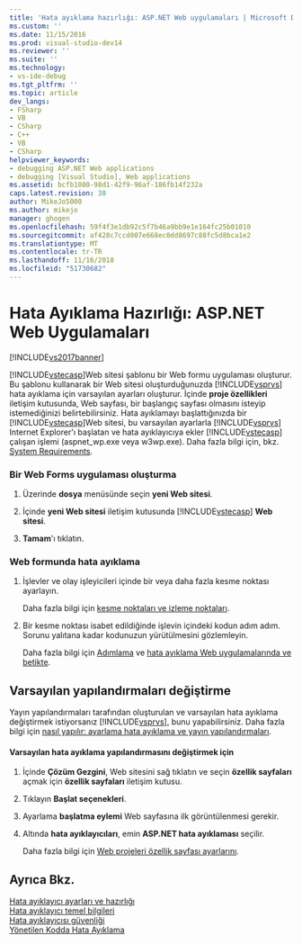 ```yaml
---
title: 'Hata ayıklama hazırlığı: ASP.NET Web uygulamaları | Microsoft Docs'
ms.custom: ''
ms.date: 11/15/2016
ms.prod: visual-studio-dev14
ms.reviewer: ''
ms.suite: ''
ms.technology:
- vs-ide-debug
ms.tgt_pltfrm: ''
ms.topic: article
dev_langs:
- FSharp
- VB
- CSharp
- C++
- VB
- CSharp
helpviewer_keywords:
- debugging ASP.NET Web applications
- debugging [Visual Studio], Web applications
ms.assetid: bcfb1080-98d1-42f9-96af-186fb14f232a
caps.latest.revision: 38
author: MikeJo5000
ms.author: mikejo
manager: ghogen
ms.openlocfilehash: 59f4f3e1db92c5f7b46a9bb9e1e164fc25b01010
ms.sourcegitcommit: af428c7ccd007e668ec0dd8697c88fc5d8bca1e2
ms.translationtype: MT
ms.contentlocale: tr-TR
ms.lasthandoff: 11/16/2018
ms.locfileid: "51730682"
---
```

# <a name="debugging-preparation-aspnet-web-applications"></a>Hata Ayıklama Hazırlığı: ASP.NET Web Uygulamaları
[!INCLUDE[vs2017banner](../includes/vs2017banner.md)]

[!INCLUDE[vstecasp](../includes/vstecasp-md.md)]Web sitesi şablonu bir Web formu uygulaması oluşturur. Bu şablonu kullanarak bir Web sitesi oluşturduğunuzda [!INCLUDE[vsprvs](../includes/vsprvs-md.md)] hata ayıklama için varsayılan ayarları oluşturur. İçinde **proje özellikleri** iletişim kutusunda, Web sayfası, bir başlangıç sayfası olmasını isteyip istemediğinizi belirtebilirsiniz. Hata ayıklamayı başlattığınızda bir [!INCLUDE[vstecasp](../includes/vstecasp-md.md)]Web sitesi, bu varsayılan ayarlarla [!INCLUDE[vsprvs](../includes/vsprvs-md.md)] Internet Explorer'ı başlatan ve hata ayıklayıcıya ekler [!INCLUDE[vstecasp](../includes/vstecasp-md.md)] çalışan işlemi (aspnet_wp.exe veya w3wp.exe). Daha fazla bilgi için, bkz. [System Requirements](../debugger/aspnet-debugging-system-requirements.md).  
  
### <a name="to-create-a-web-forms-application"></a>Bir Web Forms uygulaması oluşturma  
  
1.  Üzerinde **dosya** menüsünde seçin **yeni Web sitesi**.  
  
2.  İçinde **yeni Web sitesi** iletişim kutusunda [!INCLUDE[vstecasp](../includes/vstecasp-md.md)] **Web sitesi**.  
  
3.  **Tamam**'ı tıklatın.  
  
### <a name="to-debug-your-web-form"></a>Web formunda hata ayıklama  
  
1.  İşlevler ve olay işleyicileri içinde bir veya daha fazla kesme noktası ayarlayın.  
  
     Daha fazla bilgi için [kesme noktaları ve izleme noktaları](http://msdn.microsoft.com/en-us/fe4eedc1-71aa-4928-962f-0912c334d583).  
  
2.  Bir kesme noktası isabet edildiğinde işlevin içindeki kodun adım adım. Sorunu yalıtana kadar kodunuzun yürütülmesini gözlemleyin.  
  
     Daha fazla bilgi için [Adımlama](http://msdn.microsoft.com/en-us/8791dac9-64d1-4bb9-b59e-8d59af1833f9) ve [hata ayıklama Web uygulamalarında ve betikte](../debugger/debugging-web-applications-and-script.md).  
  
## <a name="changing-default-configurations"></a>Varsayılan yapılandırmaları değiştirme  
 Yayın yapılandırmaları tarafından oluşturulan ve varsayılan hata ayıklama değiştirmek istiyorsanız [!INCLUDE[vsprvs](../includes/vsprvs-md.md)], bunu yapabilirsiniz. Daha fazla bilgi için [nasıl yapılır: ayarlama hata ayıklama ve yayın yapılandırmaları](../debugger/how-to-set-debug-and-release-configurations.md).  
  
#### <a name="to-change-the-default-debug-configuration"></a>Varsayılan hata ayıklama yapılandırmasını değiştirmek için  
  
1.  İçinde **Çözüm Gezgini**, Web sitesini sağ tıklatın ve seçin **özellik sayfaları** açmak için **özellik sayfaları** iletişim kutusu.  
  
2.  Tıklayın **Başlat seçenekleri**.  
  
3.  Ayarlama **başlatma eylemi** Web sayfasına ilk görüntülenmesi gerekir.  
  
4.  Altında **hata ayıklayıcıları**, emin **ASP.NET hata ayıklaması** seçilir.  
  
     Daha fazla bilgi için [Web projeleri özellik sayfası ayarlarını](../debugger/property-pages-settings-for-web-projects.md).  
  
## <a name="see-also"></a>Ayrıca Bkz.  
 [Hata ayıklayıcı ayarları ve hazırlığı](../debugger/debugger-settings-and-preparation.md)   
 [Hata ayıklayıcı temel bilgileri](../debugger/debugger-basics.md)   
 [Hata ayıklayıcısı güvenliği](../debugger/debugger-security.md)   
 [Yönetilen Kodda Hata Ayıklama](../debugger/debugging-managed-code.md)



